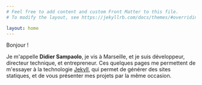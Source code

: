 ```yaml
---
# Feel free to add content and custom Front Matter to this file.
# To modify the layout, see https://jekyllrb.com/docs/themes/#overriding-theme-defaults

layout: home
---
```


Bonjour !

Je m'appelle **Didier Sampaolo**, je vis à Marseille, et je suis développeur, directeur technique, et entrepreneur. Ces quelques pages me permettent de m'essayer à la technologie [Jekyll](https://jekyllrb.com/), qui permet de générer des sites statiques, et de vous présenter mes projets par la même occasion.